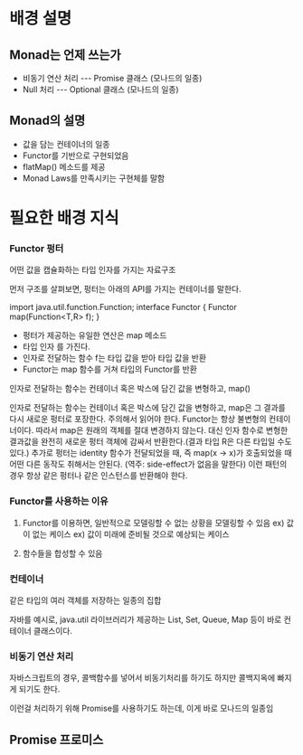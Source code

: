 

# 배경 설명

## Monad는 언제 쓰는가

- 비동기 연산 처리 --- Promise 클래스 (모나드의 일종)
- Null 처리         --- Optional 클래스 (모나드의 일종)

## Monad의 설명
- 값을 담는 컨테이너의 일종
- Functor를 기반으로 구현되었음
- flatMap() 메소드를 제공
- Monad Laws를 만족시키는 구현체를 말함


# 필요한 배경 지식

### Functor 펑터

어떤 값을 캡슐화하는 타입 인자를 가지는 자료구조

먼저 구조를 살펴보면, 펑터는 아래의 API를 가지는 컨테이너를 말한다.

import java.util.function.Function;
interface Functor<T> {
    <R> Functor<R> map(Function<T,R> f);
}

- 펑터가 제공하는 유일한 연산은 map 메소드
- 타입 인자 <T>를 가진다.
- 인자로 전달하는 함수 f는  <T>타입 값을 받아 <R> 타입 값을 반환
- Functor는 map 함수를 거쳐 <R> 타입의 Functor를 반환

인자로 전달하는 함수는 컨테이너 혹은 박스에 담긴 값을 변형하고, 
map()




인자로 전달하는 함수는 컨테이너 혹은 박스에 담긴 값을 변형하고, map은 그 결과를 다시 새로운 펑터로 포장한다. 주의해서 읽어야 한다. Functor<T>는 항상 불변형의 컨테이너이다. 따라서 map은 원래의 객체를 절대 변경하지 않는다. 대신 인자 함수로 변형한 결과값을 완전히 새로운 펑터 객체에 감싸서 반환한다.(결과 타입 R은 다른 타입일 수도 있다.) 추가로 펑터는 identity 함수가 전달되었을 때, 즉 map(x -> x)가 호출되었을 때 어떤 다른 동작도 취해서는 안된다. (역주: side-effect가 없음을 말한다) 이런 패턴의 경우 항상 같은 펑터나 같은 인스턴스를 반환해야 한다.


### Functor를 사용하는 이유

1. Functor를 이용하면, 일반적으로 모델링할 수 없는 상황을 모델링할 수 있음
ex) 값이 없는 케이스
ex) 값이 미래에 준비될 것으로 예상되는 케이스

2. 함수들을 합성할 수 있음

### 컨테이너
같은 타입의 여러 객체를 저장하는 일종의 집합


자바를 예시로, java.util 라이브러리가 제공하는 List, Set, Queue, Map 등이 바로 컨테이너 클래스이다.






### 비동기 연산 처리
자바스크립트의 경우, 콜백함수를 넣어서 비동기처리를 하기도 하지만 콜백지옥에 빠지게 되기도 한다.

이런걸 처리하기 위해 Promise를 사용하기도 하는데, 이게 바로 모나드의 일종임



## Promise 프로미스
